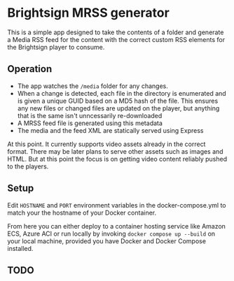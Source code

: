 # Brightsign MRSS generator

This is a simple app designed to take the contents of a folder and generate a Media RSS feed for the content with the correct custom RSS elements for the Brightsign player to consume. 

## Operation

- The app watches the `/media` folder for any changes.
- When a change is detected, each file in the directory is enumerated and is given a unique GUID based on a MD5 hash of the file. This ensures any new files or changed files are updated on the player, but anything that is the same isn't unncessarily re-downloaded
- A MRSS feed file is generated using this metadata
- The media and the feed XML are statically served using Express

At this point. It currently supports video assets already in the correct format. There may be later plans to serve other assets such as images and HTML. But at this point the focus is on getting video content reliably pushed to the players.

## Setup

Edit `HOSTNAME` and `PORT` environment variables in the docker-compose.yml to match your the hostname of your Docker container.

From here you can either deploy to a container hosting service like Amazon ECS, Azure ACI or run locally by invoking `docker compose up --build` on your local machine, provided you have Docker and Docker Compose installed.

## TODO

